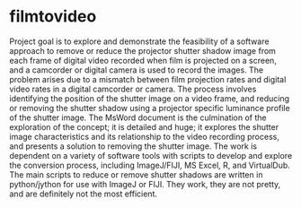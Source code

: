 # filmtovideo

Project goal is to explore and demonstrate the feasibility of a software approach to remove or reduce the projector shutter shadow image from each frame of digital video recorded  when film is projected on a screen, and a camcorder or digital camera is used to record the images. The problem arises due to a mismatch between film projection rates and digital video rates in a digital camcorder or camera. The process involves identifying the position of the shutter image on a video frame, and reducing or removing the shutter shadow using a projector specific luminance profile of the shutter image. The MsWord document is the culmination of the exploration of the concept; it is detailed and huge; it explores the shutter image characteristics and its relationship to the video recording process, and presents a solution to removing the shutter image. The work is dependent on a variety of software tools with scripts to develop and explore the conversion process, including ImageJ/FIJI, MS Excel, R, and VirtualDub.  The main scripts to reduce or remove shutter shadows are written in python/jython for use with ImageJ or FIJI. They work, they are not pretty, and are definitely not the most efficient.
